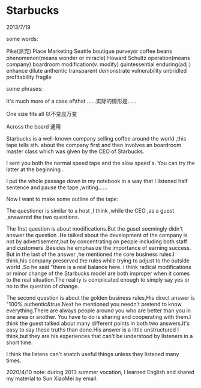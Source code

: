 # Starbucks
2013/7/19

some words:

Pike(派克) Place Marketing Seattle boutique purveyor coffee beans
phenomenon(means wonder or miracle) Howard Schultz operation(means
company) boardroom modification(v. modify) quintessential enduring(adj.)
enhance dilute anthentic transparent demonstrate vulnerability unbridled
profitability fragile

some phrases:

It's much more of a case of\\that ......实际的情形是......

One size fits all 以不变应万变

Across the board 通用

Starbucks is a well-known company selling coffee around the world ,this
tape tells sth. about the company first and then involves an boardroom
master class which was given by the CEO of Starbucks.

I sent you both the normal speed tape and the slow speed's. You can try
the latter at the beginning .

I put the whole passage down in my notebook in a way that I listened
half sentence and pause the tape ,writing......

Now I want to make some outline of the tape:

The questioner is similar to a host ,I think ,while the CEO ,as a guest
,answered the two questions.

The first question is about modifications.But the guset seemingly didn't
answer the question .He talked about the development of the company is
not by advertisement,but by concentrating on people including both staff
and customers .Besides he emphasize the importance of earning success.
But in the last of the answer ,he mentioned the core business rules.I
think,his company preserved the rules while trying to adjust to the
outside world .So he said "there is a real balance here. I think radical
modifications or minor change of the Starbucks model are both improper
when it comes to the real situation.The reality is complicated enough to
simply say yes or no to the question of change.

The second question is about the golden business rules,His direct answer
is "100% authentic&true.Next he mentioned you needn't pretend to know
everything.There are always people around you who are better than you in
one area or another. You have to do is sharing and cooperating with
them.I think the guest talked about many different points in both two
answers.It's easy to say these truths than done.His answer is a little
unstructured I think,but they are his experiences that can\'t be
understood by listeners in a short time.

I think the listens can\'t snatch useful things unless they listened
many times.

2020/4/10 note: during 2013 summer vocation, I learned English and shared my material to Sun XiaoMei by email.
